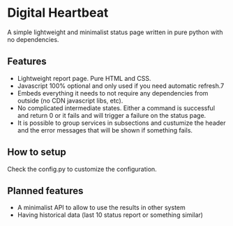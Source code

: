 # Digital Heartbeat

A simple lightweight and minimalist status page written in pure python with no dependencies.

## Features

* Lightweight report page. Pure HTML and CSS.
* Javascript 100% optional and only used if you need automatic refresh.7
* Embeds everything it needs to not require any dependencies from outside (no CDN javascript libs, etc).
* No complicated intermediate states. Either a command is successful and return 0 or it fails and will trigger a failure on the status page.
* It is possible to group services in subsections and custumize the header and the error messages that will be shown if something fails.

## How to setup

Check the config.py to customize the configuration.

## Planned features

* A minimalist API to allow to use the results in other system
* Having historical data (last 10 status report or something similar)
